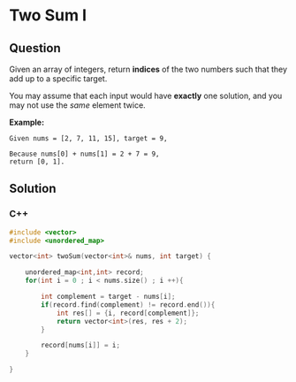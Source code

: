# Two Sum I



## Question



Given an array of integers, return **indices** of the two numbers such that they add up to a specific target.

You may assume that each input would have **exactly** one solution, and you may not use the *same* element twice.

**Example:**

```
Given nums = [2, 7, 11, 15], target = 9,

Because nums[0] + nums[1] = 2 + 7 = 9,
return [0, 1].
```



## Solution  

### C++

```c++
#include <vector>
#include <unordered_map>

vector<int> twoSum(vector<int>& nums, int target) {

    unordered_map<int,int> record;
    for(int i = 0 ; i < nums.size() ; i ++){

        int complement = target - nums[i];
        if(record.find(complement) != record.end()){
            int res[] = {i, record[complement]};
            return vector<int>(res, res + 2);
        }

        record[nums[i]] = i;
    }

}
```

